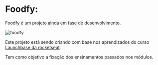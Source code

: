 # Foodfy:
Foodfy é um projeto ainda em fase de desenvolvimento.

![foodfy](https://i.imgur.com/Z0QZqsK.png)

Este projeto está sendo criando com base nos aprendizados do curso [Launchbase da rocketseat](https://rocketseat.com.br/launchbase).

Tem como objetivo a fixação dos ensinamentos passados nos módulos.
